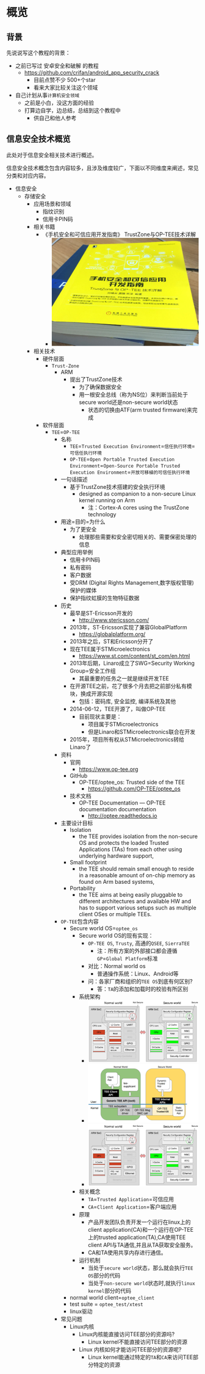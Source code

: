# 概览

## 背景

先说说写这个教程的背景：

* 之前已写过 安卓安全和破解 的教程
    * https://github.com/crifan/android_app_security_crack
        * 目前点赞不少 500+个star
        * 看来大家比较关注这个领域
* 自己计划从事`计算机安全领域`
    * 之前是小白，没这方面的经验
    * 打算边自学，边总结，总结到这个教程中
        * 供自己和他人参考

## 信息安全技术概览

此处对于信息安全相关技术进行概述。

信息安全技术概念包含内容较多，且涉及维度较广，下面以不同维度来阐述，常见分类和对应内容。

* 信息安全
  * 存储安全
    * 应用场景和领域
      * 指纹识别
      * 信用卡PIN码
    * 相关书籍
      * 《手机安全和可信应用开发指南》 TrustZone与OP-TEE技术详解
        * ![book_phone_trusted_app_dev](../assets/img/book_phone_trusted_app_dev.png)
    * 相关技术
      * 硬件层面
        * `Trust-Zone`
          * ARM
            * 提出了TrustZone技术
              * 为了确保数据安全
              * 用一根安全总线（称为NS位）来判断当前处于secure world还是non-secure world状态
                * 状态的切换由ATF(arm trusted firmware)来完成
      * 软件层面
        * `TEE`=`OP-TEE`
          * 名称
            * `TEE`=`Trusted Execution Environment`=`信任执行环境`=`可信任执行环境`
            * `OP-TEE`=`Open Portable Trusted Execution Environment`=`Open-Source Portable Trusted Execution Environment`=`开放可移植的可信任执行环境`
          * 一句话描述
            * 基于TrustZone技术搭建的安全执行环境
              * designed as companion to a non-secure Linux kernel running on Arm
                  * 注：Cortex-A cores using the TrustZone technology
          * 用途=目的=为什么
            * 为了更安全
              * 处理那些需要和安全密切相关的、需要保密处理的信息
          * 典型应用举例
            * 信用卡PIN码
            * 私有密码
            * 客户数据
            * 受DRM (Digital Rights Management,数字版权管理)保护的媒体
            * 保护指纹虹膜的生物特征数据
          * 历史
              * 最早是ST-Ericsson开发的
                  * http://www.stericsson.com/
              * 2013年，ST-Ericsson实现了兼容GlobalPlatform
                  * https://globalplatform.org/
              * 2013年之后，ST和Ericsson分开了
              * 现在TEE属于STMicroelectronics
                  * https://www.st.com/content/st_com/en.html
              * 2013年后期，Linaro成立了SWG=Security Working Group=安全工作组
                  * 其最重要的任务之一就是继续开发TEE
              * 在开源TEE之前，花了很多个月去把之前部分私有模块，换成开源实现
                  * 包括：密码库, 安全监控, 编译系统及其他
              * 2014-06-12，TEE开源了，叫做OP-TEE
                  * 目前现状主要是：
                      * 项目属于STMicroelectronics
                      * 但是Linaro和STMicroelectronics联合在开发
              * 2015年，项目所有权从STMicroelectronics转给Linaro了
          * 资料
              * 官网
                  * https://www.op-tee.org
              * GitHub
                  * OP-TEE/optee_os: Trusted side of the TEE
                      * https://github.com/OP-TEE/optee_os
              * 技术文档
                  * OP-TEE Documentation — OP-TEE documentation documentation
                      * http://optee.readthedocs.io
          * 主要设计目标
              * Isolation
                  * the TEE provides isolation from the non-secure OS and protects the loaded Trusted Applications (TAs) from each other using underlying hardware support,
              * Small footprint
                  * the TEE should remain small enough to reside in a reasonable amount of on-chip memory as found on Arm based systems,
              * Portability
                  * the TEE aims at being easily pluggable to different architectures and available HW and has to support various setups such as multiple client OSes or multiple TEEs.
          * `OP-TEE`包含内容
            * Secure world OS=`optee_os`
              * Secure world OS的现有实现：
                * `OP-TEE OS`, `Trusty`, 高通的`QSEE`, `SierraTEE`
                  * 注：所有方案的外部接口都会遵循`GP`=`Global Platform`标准
                * 对比：Normal world os
                  * 普通操作系统：Linux、Android等
                * 问：各家厂商和组织的`TEE OS`到底有何区别?
                  * 答：`TA`的添加和加载时的校验有所区别
              * 系统架构
                  * ![op_tee_arch_1](../assets/img/op_tee_arch_1.jpg)
                  * ![op_tee_arch_2](../assets/img/op_tee_arch_2.jpg)
                  * ![op_tee_arch_1](../assets/img/op_tee_arch_1.jpg)
              * 相关概念
                * `TA`=`Trusted Application`=可信应用
                * `CA`=`Client Application`=客户端应用
              * 原理
                  * 产品开发团队负责开发一个运行在linux上的client application(CA)和一个运行在OP-TEE上的trusted application(TA),CA使用TEE client API与TA通信,并且从TA获取安全服务。
                  * CA和TA使用共享内存进行通信。
              * 运行机制
                  * 当处于`secure world`状态，那么就会执行`TEE OS`部分的代码
                  * 当处于`non-secure world`状态时,就执行`linux kernel`部分的代码
            * normal world client=`optee_client`
            * test suite = `optee_test/xtest`
            * linux驱动
          * 常见问题
            * Linux内核
                * Linux内核能直接访问TEE部分的资源吗?
                    * Linux kernel不能直接访问TEE部分的资源
                * Linux 内核如何才能访问TEE部分的资源呢?
                    * Linux kernel能通过特定的`TA`和`CA`来访问TEE部分特定的资源
